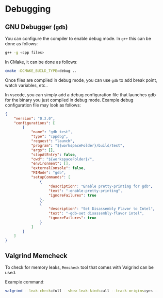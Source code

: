 # Debugging



## GNU Debugger (`gdb`)

You can configure the compiler to enable debug mode. In `g++` this can be done as follows:

```bash
g++ -g <cpp files>
```

In CMake, it can be done as follows:

```bash
cmake -DCMAKE_BUILD_TYPE=debug ..
```

Once files are compiled in debug mode, you can use `gdb` to add break point, watch variables, etc..

In vscode, you can simply add a debug configuration file that launches gdb for the binary you just compiled in debug mode. Example debug configuration file may look as follows:

```json
{
    "version": "0.2.0",
    "configurations": [
        {
            "name": "gdb test",
            "type": "cppdbg",
            "request": "launch",
            "program": "${workspaceFolder}/build/test",
            "args": [],
            "stopAtEntry": false,
            "cwd": "${workspaceFolder}/",
            "environment": [],
            "externalConsole": false,
            "MIMode": "gdb",
            "setupCommands": [
                {
                    "description": "Enable pretty-printing for gdb",
                    "text": "-enable-pretty-printing",
                    "ignoreFailures": true
                },
                {
                    "description": "Set Disassembly Flavor to Intel",
                    "text": "-gdb-set disassembly-flavor intel",
                    "ignoreFailures": true
                }
            ]
        }
    ]
}
```



## Valgrind Memcheck

To check for memory leaks, `Memcheck` tool that comes with Valgrind can be used.

Example command:

```bash
valgrind --leak-check=full --show-leak-kinds=all --track-origins=yes --log-file=valgrind-out.txt a.out

```

